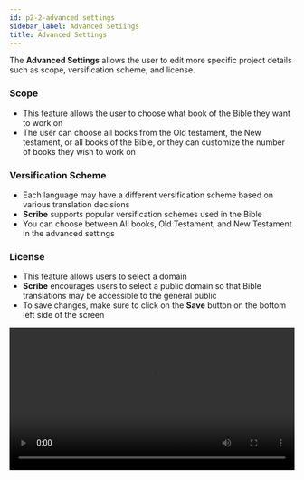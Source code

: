```yaml
---
id: p2-2-advanced settings
sidebar_label: Advanced Setiings
title: Advanced Settings
---
```

The **Advanced Settings** allows the user to edit more specific project details such as scope, versification scheme, and license.

  ### Scope ###

  - This feature allows the user to choose what book of the Bible they want to work on
  - The user can choose all books from the Old testament, the New testament, or all books of the Bible, or they can customize the number of books they wish to work on

### Versification Scheme ###

  -  Each language may have a different versification scheme based on various translation decisions
  -  **Scribe** supports popular versification schemes used in the Bible
  - You can choose between All books, Old Testament, and New Testament in the advanced settings 
      

### License ###

  -  This feature allows users to select a domain 
  -  **Scribe** encourages users to select a public domain so that Bible translations may be accessible to the general public
  -  To save changes, make sure to click on the **Save** button on the bottom left side of the screen

<video controls src="/0.5.5/en-advanced-settings.mov" width="100%" type="video/mov"/>